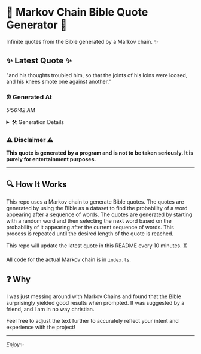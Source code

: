 # 📖 Markov Chain Bible Quote Generator 📖

Infinite quotes from the Bible generated by a Markov chain. ✨

## ✨ Latest Quote ✨
"and his thoughts troubled him, so that the joints of his loins were loosed, and his knees smote one against another."

### ⏰ Generated At
*5:56:42 AM*

<details>
    <summary>🛠️ Generation Details</summary>
    <p>
        <strong>🌱 Seed:</strong> and<br>
        <strong>🔄 Iterations:</strong> 20<br>
        <strong>📜 Context History:</strong><br>[ and ]: his<br>[ and, his ]: thoughts<br>[ and, his, thoughts ]: troubled<br>[ and, his, thoughts, troubled ]: him,<br>[ and, his, thoughts, troubled, him, ]: so<br>[ and, his, thoughts, troubled, him,, so ]: that<br>[ his, thoughts, troubled, him,, so, that ]: the<br>[ thoughts, troubled, him,, so, that, the ]: joints<br>[ troubled, him,, so, that, the, joints ]: of<br>[ him,, so, that, the, joints, of ]: his<br>[ so, that, the, joints, of, his ]: loins<br>[ that, the, joints, of, his, loins ]: were<br>[ the, joints, of, his, loins, were ]: loosed,<br>[ joints, of, his, loins, were, loosed, ]: and<br>[ of, his, loins, were, loosed,, and ]: his<br>[ his, loins, were, loosed,, and, his ]: knees<br>[ loins, were, loosed,, and, his, knees ]: smote<br>[ were, loosed,, and, his, knees, smote ]: one<br>[ loosed,, and, his, knees, smote, one ]: against<br>[ and, his, knees, smote, one, against ]: another.<br>
    </p>
</details>

### ⚠️ Disclaimer ⚠️
**This quote is generated by a program and is not to be taken seriously. It is purely for entertainment purposes.**

---

## 🔍 How It Works

This repo uses a Markov chain to generate Bible quotes. The quotes are generated by using the Bible as a dataset to find the probability of a word appearing after a sequence of words. The quotes are generated by starting with a random word and then selecting the next word based on the probability of it appearing after the current sequence of words. This process is repeated until the desired length of the quote is reached.

This repo will update the latest quote in this README every 10 minutes. ⏳

All code for the actual Markov chain is in `index.ts`.

## ❓ Why

I was just messing around with Markov Chains and found that the Bible surprisingly yielded good results when prompted. 
It was suggested by a friend, and I am in no way christian.

Feel free to adjust the text further to accurately reflect your intent and experience with the project!

---

*Enjoy*✨
